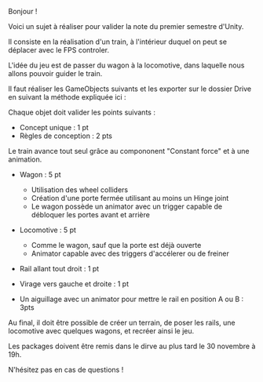 Bonjour !

Voici un sujet à réaliser pour valider la note du premier semestre d'Unity.

Il consiste en la réalisation d'un train, à l'intérieur duquel on peut se déplacer avec le FPS controler.

L'idée du jeu est de passer du wagon à la locomotive, dans laquelle nous allons pouvoir guider le train.

Il faut réaliser les GameObjects suivants et les exporter sur le dossier Drive en suivant la méthode expliquée ici :

Chaque objet doit valider les points suivants :
- Concept unique : 1 pt
- Règles de conception : 2 pts

Le train avance tout seul grâce au compononent "Constant force" et à une animation.

- Wagon : 5 pt
  - Utilisation des wheel colliders
  - Création d'une porte fermée utilisant au moins un Hinge joint
  - Le wagon possède un animator avec un trigger capable de débloquer les portes avant et arrière

- Locomotive : 5 pt
  - Comme le wagon, sauf que la porte est déjà ouverte
  - Animator capable avec des triggers d'accélerer ou de freiner  

- Rail allant tout droit : 1 pt

- Virage vers gauche et droite : 1 pt

- Un aiguillage avec un animator pour mettre le rail en position A ou B : 3pts

Au final, il doit être possible de créer un terrain, de poser les rails, une locomotive avec quelques wagons, et recréer ainsi le jeu.

Les packages doivent être remis dans le dirve au plus tard le 30 novembre à 19h.

N'hésitez pas en cas de questions !
